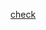 [check](https://leetcode.com/problems/min-cost-climbing-stairs/discuss/4163085/Multiple-Approaches-Step-By-Step-Brute-Better-Optimal-Explanation-Video)